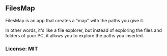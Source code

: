 ## FilesMap

FilesMap is an app that creates a "map" with the paths you give it.

In other words, it's like a file explorer, but instead of exploring the files and folders of your PC, it allows you to explore the paths you inserted.

### License: MIT